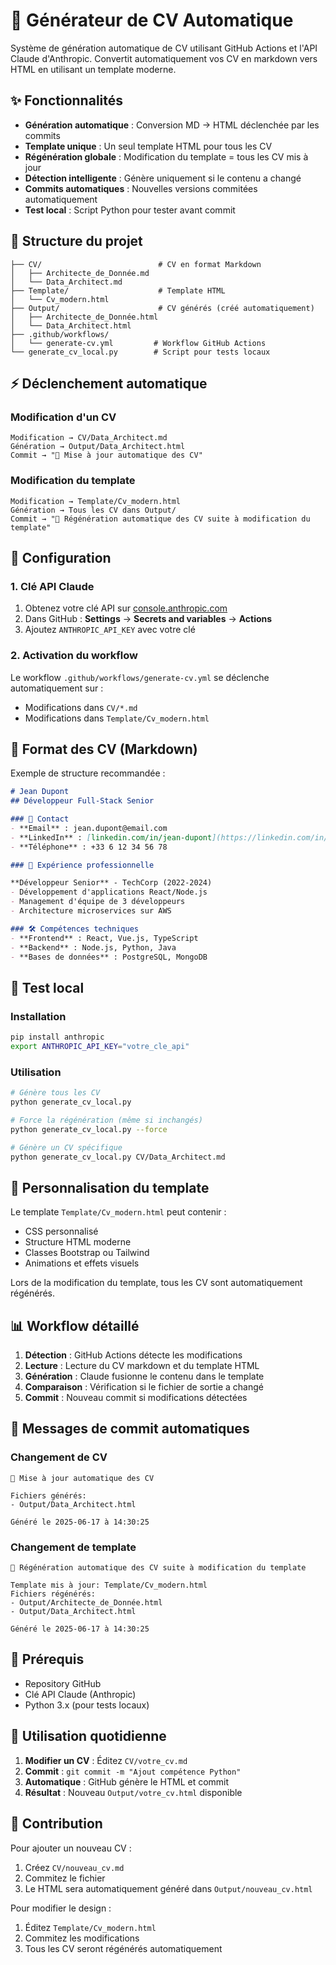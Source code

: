 # 🤖 Générateur de CV Automatique

Système de génération automatique de CV utilisant GitHub Actions et l'API Claude d'Anthropic. Convertit automatiquement vos CV en markdown vers HTML en utilisant un template moderne.

## ✨ Fonctionnalités

- **Génération automatique** : Conversion MD → HTML déclenchée par les commits
- **Template unique** : Un seul template HTML pour tous les CV
- **Régénération globale** : Modification du template = tous les CV mis à jour
- **Détection intelligente** : Génère uniquement si le contenu a changé
- **Commits automatiques** : Nouvelles versions commitées automatiquement
- **Test local** : Script Python pour tester avant commit

## 📁 Structure du projet

```
├── CV/                          # CV en format Markdown
│   ├── Architecte_de_Donnée.md
│   └── Data_Architect.md
├── Template/                    # Template HTML
│   └── Cv_modern.html
├── Output/                      # CV générés (créé automatiquement)
│   ├── Architecte_de_Donnée.html
│   └── Data_Architect.html
├── .github/workflows/
│   └── generate-cv.yml         # Workflow GitHub Actions
└── generate_cv_local.py        # Script pour tests locaux
```

## ⚡ Déclenchement automatique

### Modification d'un CV
```
Modification → CV/Data_Architect.md
Génération → Output/Data_Architect.html
Commit → "🤖 Mise à jour automatique des CV"
```

### Modification du template
```
Modification → Template/Cv_modern.html
Génération → Tous les CV dans Output/
Commit → "🎨 Régénération automatique des CV suite à modification du template"
```

## 🚀 Configuration

### 1. Clé API Claude
1. Obtenez votre clé API sur [console.anthropic.com](https://console.anthropic.com)
2. Dans GitHub : **Settings** → **Secrets and variables** → **Actions**
3. Ajoutez `ANTHROPIC_API_KEY` avec votre clé

### 2. Activation du workflow
Le workflow `.github/workflows/generate-cv.yml` se déclenche automatiquement sur :
- Modifications dans `CV/*.md`
- Modifications dans `Template/Cv_modern.html`

## 📝 Format des CV (Markdown)

Exemple de structure recommandée :

```markdown
# Jean Dupont
## Développeur Full-Stack Senior

### 📧 Contact
- **Email** : jean.dupont@email.com
- **LinkedIn** : [linkedin.com/in/jean-dupont](https://linkedin.com/in/jean-dupont)
- **Téléphone** : +33 6 12 34 56 78

### 💼 Expérience professionnelle

**Développeur Senior** - TechCorp (2022-2024)
- Développement d'applications React/Node.js
- Management d'équipe de 3 développeurs
- Architecture microservices sur AWS

### 🛠️ Compétences techniques
- **Frontend** : React, Vue.js, TypeScript
- **Backend** : Node.js, Python, Java
- **Bases de données** : PostgreSQL, MongoDB
```

## 🧪 Test local

### Installation
```bash
pip install anthropic
export ANTHROPIC_API_KEY="votre_cle_api"
```

### Utilisation
```bash
# Génère tous les CV
python generate_cv_local.py

# Force la régénération (même si inchangés)
python generate_cv_local.py --force

# Génère un CV spécifique
python generate_cv_local.py CV/Data_Architect.md
```

## 🎨 Personnalisation du template

Le template `Template/Cv_modern.html` peut contenir :
- CSS personnalisé
- Structure HTML moderne
- Classes Bootstrap ou Tailwind
- Animations et effets visuels

Lors de la modification du template, tous les CV sont automatiquement régénérés.

## 📊 Workflow détaillé

1. **Détection** : GitHub Actions détecte les modifications
2. **Lecture** : Lecture du CV markdown et du template HTML
3. **Génération** : Claude fusionne le contenu dans le template
4. **Comparaison** : Vérification si le fichier de sortie a changé
5. **Commit** : Nouveau commit si modifications détectées

## 🔧 Messages de commit automatiques

### Changement de CV
```
🤖 Mise à jour automatique des CV

Fichiers générés:
- Output/Data_Architect.html

Généré le 2025-06-17 à 14:30:25
```

### Changement de template
```
🎨 Régénération automatique des CV suite à modification du template

Template mis à jour: Template/Cv_modern.html
Fichiers régénérés:
- Output/Architecte_de_Donnée.html
- Output/Data_Architect.html

Généré le 2025-06-17 à 14:30:25
```

## 🚨 Prérequis

- Repository GitHub
- Clé API Claude (Anthropic)
- Python 3.x (pour tests locaux)

## 📖 Utilisation quotidienne

1. **Modifier un CV** : Éditez `CV/votre_cv.md`
2. **Commit** : `git commit -m "Ajout compétence Python"`
3. **Automatique** : GitHub génère le HTML et commit
4. **Résultat** : Nouveau `Output/votre_cv.html` disponible

## 🤝 Contribution

Pour ajouter un nouveau CV :
1. Créez `CV/nouveau_cv.md`
2. Commitez le fichier
3. Le HTML sera automatiquement généré dans `Output/nouveau_cv.html`

Pour modifier le design :
1. Éditez `Template/Cv_modern.html`
2. Commitez les modifications
3. Tous les CV seront régénérés automatiquement
